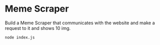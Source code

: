 # Meme Scraper

Build a Meme Scraper that communicates with the website and
make a request to it and shows 10 img.

```bash
node index.js
```
